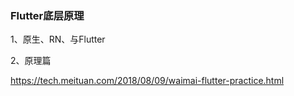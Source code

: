 ### Flutter底层原理

1、原生、RN、与Flutter









2、原理篇

<https://tech.meituan.com/2018/08/09/waimai-flutter-practice.html>